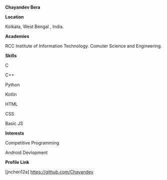 **Chayandev Bera**

**Location**

Kolkata, West Bengal , India.

**Academies**

RCC Institute of Information Technology.
Comuter Science and Engineering.

**Skills**

C

C++

Python

Kotlin

HTML

CSS

Basic JS

**Interests**

Competitive Programming

Android Devlopment

**Profile Link**

[jnchen12a] https://github.com/Chayandev


